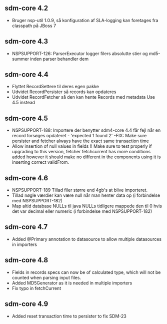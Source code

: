 ## sdm-core 4.2
*  Bruger nsp-util 1.0.9, så konfiguration af SLA-logging kan foretages fra classpath på JBoss 7

## sdm-core 4.3
*  NSPSUPPORT-126: ParserExecutor logger filers absolutte stier og md5-summer inden parser behandler dem

## sdm-core 4.4
*  Flyttet RecordSettere til deres egen pakke
*  Udvidet RecordPersister så records kan opdateres
*  Udvidet RecordFetcher så den kan hente Records med metadata
Use 4.5 instead

## sdm-core 4.5
*  NSPSUPPORT-188: Importere der benytter sdm4-core 4.4 får fejl når en record forsøges opdateret - 'expected 1 found 2'
    -FIX:  Make sure persister and fetcher always have the exact same transaction time
*  Allow insertion of null values in fields
!! Make sure to test properly if upgrading to this version, fetcher fetchcurrent has more conditions added
   however it should make no different in the components using it is inserting correct validFrom.

## sdm-core 4.6
* NSPSUPPORT-189 Tillad filer større end 4gb's at blive importeret.
* Tillad nøgle værdier kan være null når man henter data op (i forbindelse med NSPSUPPORT-182)
* Map altid database NULLs til java NULLs tidligere mappede den til 0 hvis det var decimal eller numeric
  (i forbindelse med NSPSUPPORT-182)

## sdm-core 4.7
* Added @Primary annotation to datasource to allow multiple datasources in importers

## sdm-core 4.8
* Fields in records specs can now be of calculated type, which will not be counted when parsing input files.
* Added MD5Generator as it is needed in multiple importers
* Fix typo in fetchCurrent

## sdm-core 4.9
* Added reset transaction time to persister to fix SDM-23